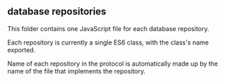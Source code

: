 ## database repositories

This folder contains one JavaScript file for each database repository.

Each repository is currently a single ES6 class, with the class's name exported.

Name of each repository in the protocol is automatically made up by the name of the file that implements the repository.
